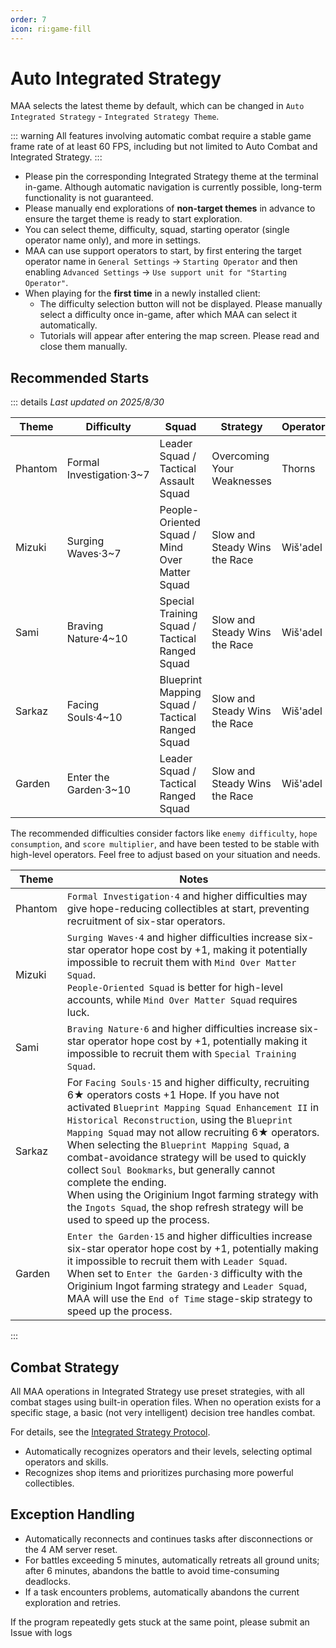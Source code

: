 ```yaml
---
order: 7
icon: ri:game-fill
---
```


# Auto Integrated Strategy

MAA selects the latest theme by default, which can be changed in `Auto Integrated Strategy` - `Integrated Strategy Theme`.

::: warning
All features involving automatic combat require a stable game frame rate of at least 60 FPS, including but not limited to Auto Combat and Integrated Strategy.
:::

- Please pin the corresponding Integrated Strategy theme at the terminal in-game. Although automatic navigation is currently possible, long-term functionality is not guaranteed.
- Please manually end explorations of **non-target themes** in advance to ensure the target theme is ready to start exploration.
- You can select theme, difficulty, squad, starting operator (single operator name only), and more in settings.
- MAA can use support operators to start, by first entering the target operator name in `General Settings` → `Starting Operator` and then enabling `Advanced Settings` → `Use support unit for "Starting Operator"`.
- When playing for the **first time** in a newly installed client:
  - The difficulty selection button will not be displayed. Please manually select a difficulty once in-game, after which MAA can select it automatically.
  - Tutorials will appear after entering the map screen. Please read and close them manually.

## Recommended Starts

::: details _Last updated on 2025/8/30_

| Theme   | Difficulty        | Squad                                   | Strategy            | Operator  |
| ------- | ----------------- | --------------------------------------- | ------------------------- | --------- |
| Phantom | Formal Investigation·3~7 | Leader Squad / Tactical Assault Squad | Overcoming Your Weaknesses | Thorns |
| Mizuki  | Surging Waves·3~7 | People-Oriented Squad / Mind Over Matter Squad | Slow and Steady Wins the Race | Wiš'adel |
| Sami    | Braving Nature·4~10 | Special Training Squad / Tactical Ranged Squad | Slow and Steady Wins the Race | Wiš'adel |
| Sarkaz  | Facing Souls·4~10 | Blueprint Mapping Squad / Tactical Ranged Squad | Slow and Steady Wins the Race | Wiš'adel |
| Garden  | Enter the Garden·3~10 | Leader Squad / Tactical Ranged Squad | Slow and Steady Wins the Race | Wiš'adel |

The recommended difficulties consider factors like `enemy difficulty`, `hope consumption`, and `score multiplier`, and have been tested to be stable with high-level operators. Feel free to adjust based on your situation and needs.

| Theme   | Notes |
| ------- | ----- |
| Phantom | `Formal Investigation·4` and higher difficulties may give hope-reducing collectibles at start, preventing recruitment of six-star operators. |
| Mizuki  | `Surging Waves·4` and higher difficulties increase six-star operator hope cost by +1, making it potentially impossible to recruit them with `Mind Over Matter Squad`.<br>`People-Oriented Squad` is better for high-level accounts, while `Mind Over Matter Squad` requires luck. |
| Sami    | `Braving Nature·6` and higher difficulties increase six-star operator hope cost by +1, potentially making it impossible to recruit them with `Special Training Squad`. |
| Sarkaz | For `Facing Souls·15` and higher difficulty, recruiting 6★ operators costs +1 Hope. If you have not activated `Blueprint Mapping Squad Enhancement II` in `Historical Reconstruction`, using the `Blueprint Mapping Squad` may not allow recruiting 6★ operators.<br>When selecting the `Blueprint Mapping Squad`, a combat-avoidance strategy will be used to quickly collect `Soul Bookmarks`, but generally cannot complete the ending.<br>When using the Originium Ingot farming strategy with the `Ingots Squad`, the shop refresh strategy will be used to speed up the process. |
| Garden  | `Enter the Garden·15` and higher difficulties increase six-star operator hope cost by +1, potentially making it impossible to recruit them with `Leader Squad`.<br>When set to `Enter the Garden·3` difficulty with the Originium Ingot farming strategy and `Leader Squad`, MAA will use the `End of Time` stage-skip strategy to speed up the process. |

:::

## Combat Strategy

All MAA operations in Integrated Strategy use preset strategies, with all combat stages using built-in operation files. When no operation exists for a specific stage, a basic (not very intelligent) decision tree handles combat.

For details, see the [Integrated Strategy Protocol](../../protocol/integrated-strategy-schema.md).

- Automatically recognizes operators and their levels, selecting optimal operators and skills.
- Recognizes shop items and prioritizes purchasing more powerful collectibles.

## Exception Handling

- Automatically reconnects and continues tasks after disconnections or the 4 AM server reset.
- For battles exceeding 5 minutes, automatically retreats all ground units; after 6 minutes, abandons the battle to avoid time-consuming deadlocks.
- If a task encounters problems, automatically abandons the current exploration and retries.

If the program repeatedly gets stuck at the same point, please submit an Issue with logs
